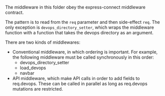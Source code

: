 
The middleware in this folder obey the express-connect middleware contract.

The pattern is to read from the `req` parameter and then side-effect `req`. The only exception is
`devops_directory_setter`, which wraps the middleware function with a
function that takes the devops directory as an argument.

There are two kinds of middlewares:

- Conventional middleware, in which ordering is important. For example, the following middleware must be  called synchronously in this order:
  - devops_directory_setter
  - load_devops
  - navbar
- API middleware, which make API calls in order to add fields to req.devops. These can be called in parallel as long as req.devops mutations are restricted.
